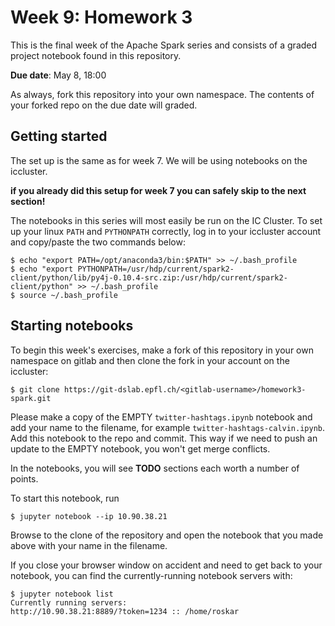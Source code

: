 # Week 9: Homework 3 

This is the final week of the Apache Spark series and consists of a graded 
project notebook found in this repository.

**Due date**: May 8, 18:00

As always, fork this repository into your own namespace. The contents of your 
forked repo on the due date will graded.

## Getting started

The set up is the same as for week 7. We will be using notebooks on the iccluster.

**if you already did this setup for week 7 you can safely skip to the next section!**

The notebooks in this series will most easily be run on the IC Cluster. To set
up your linux `PATH` and `PYTHONPATH` correctly, log in to your iccluster
account and copy/paste the two commands below:

```
$ echo "export PATH=/opt/anaconda3/bin:$PATH" >> ~/.bash_profile
$ echo "export PYTHONPATH=/usr/hdp/current/spark2-client/python/lib/py4j-0.10.4-src.zip:/usr/hdp/current/spark2-client/python" >> ~/.bash_profile
$ source ~/.bash_profile
```


## Starting notebooks

To begin this week's exercises, make a fork of this repository in your own
namespace on gitlab and then clone the fork in your account on the iccluster:

```
$ git clone https://git-dslab.epfl.ch/<gitlab-username>/homework3-spark.git
```

Please make a copy of the EMPTY `twitter-hashtags.ipynb` notebook and add your name to the filename, 
for example `twitter-hashtags-calvin.ipynb`. Add 
this notebook to the repo and commit. This way if we need to push an update to 
the EMPTY notebook, you won't get merge conflicts.

In the notebooks, you will see **TODO** sections each worth a number of points.

To start this notebook, run

```
$ jupyter notebook --ip 10.90.38.21
```

Browse to the clone of the repository and open the notebook that you made above
with your name in the filename. 

If you close your browser window on accident and need to get back to your
notebook, you can find the currently-running notebook servers with:

```
$ jupyter notebook list
Currently running servers:
http://10.90.38.21:8889/?token=1234 :: /home/roskar
```

